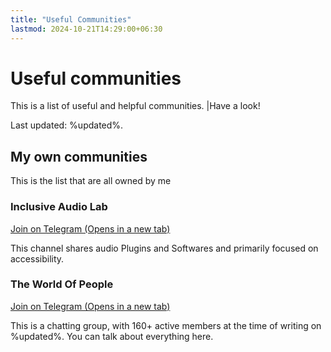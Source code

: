 ```yaml
---
title: "Useful Communities"
lastmod: 2024-10-21T14:29:00+06:30
---
```

# Useful communities
This is a list of useful and helpful communities. |Have a look!

Last updated: %updated%.

## My own communities
This is the list that are all owned by me

### Inclusive Audio Lab
<a href="https://t.me/inaudiolab" target="_blank">Join on Telegram (Opens in a new tab)</a>

This channel shares audio Plugins and Softwares and primarily focused on accessibility.

### The World Of People
<a href="https://t.me/pworldmbh" target="_blank">Join on Telegram (Opens in a new tab)</a>

This is a chatting group, with 160+ active members at the time of writing on %updated%. You can talk about everything here.